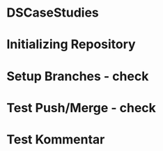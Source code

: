 # DSCaseStudies

# Initializing Repository
# Setup Branches - check
# Test Push/Merge - check

# Test Kommentar